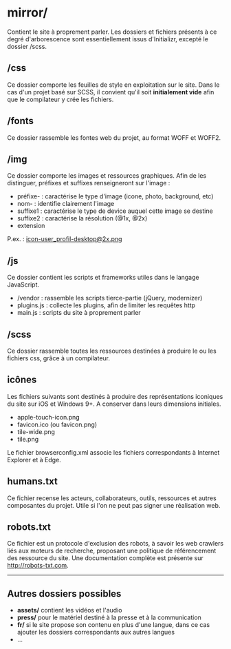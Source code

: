 # mirror/

Contient le site à proprement parler. Les dossiers et fichiers présents à ce degré d'arborescence sont essentiellement issus d'Initializr, excepté le dossier /scss.

## /css

Ce dossier comporte les feuilles de style en exploitation sur le site.
Dans le cas d'un projet basé sur SCSS, il convient qu'il soit **initialement vide** afin que le compilateur y crée les fichiers.

## /fonts

Ce dossier rassemble les fontes web du projet, au format WOFF et WOFF2.

## /img

Ce dossier comporte les images et ressources graphiques.
Afin de les distinguer, préfixes et suffixes renseigneront sur l'image :
   * préfixe- : caractérise le type d'image (icone, photo, background, etc)
   * nom- : identifie clairement l'image
   * suffixe1 : caractérise le type de device auquel cette image se destine
   * suffixe2 : caractérise la résolution (@1x, @2x)
   * extension

P.ex. : icon-user_profil-desktop@2x.png

## /js

Ce dossier contient les scripts et frameworks utiles dans le langage JavaScript.
   * /vendor : rassemble les scripts tierce-partie (jQuery, modernizer)
   * plugins.js : collecte les plugins, afin de limiter les requêtes http
   * main.js : scripts du site à proprement parler

## /scss

Ce dossier rassemble toutes les ressources destinées à produire le ou les fichiers css, grâce à un compilateur.

## icônes

Les fichiers suivants sont destinés à produire des représentations iconiques du site sur iOS et Windows 9+. A conserver dans leurs dimensions initiales.
   * apple-touch-icon.png
   * favicon.ico (ou favicon.png)
   * tile-wide.png
   * tile.png

Le fichier browserconfig.xml associe les fichiers correspondants à Internet Explorer et à Edge.

## humans.txt

Ce fichier recense les acteurs, collaborateurs, outils, ressources et autres composantes du projet.
Utile si l'on ne peut pas signer une réalisation web.

## robots.txt

Ce fichier est un protocole d'exclusion des robots, à savoir les web crawlers liés aux moteurs de recherche, proposant une politique de référencement des ressource du site.
Une documentation complète est présente sur http://robots-txt.com.

---

## Autres dossiers possibles

   * **assets/** contient les vidéos et l'audio
   * **press/** pour le matériel destiné à la presse et à la communication
   * **fr/** si le site propose son contenu en plus d'une langue, dans ce cas ajouter les dossiers correspondants aux autres langues
   * ...